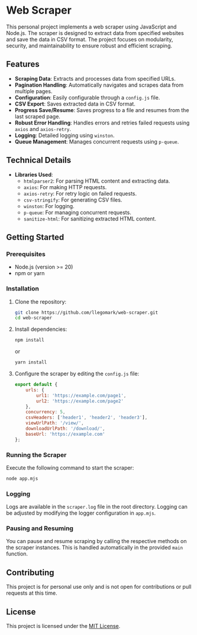 # Web Scraper

This personal project implements a web scraper using JavaScript and Node.js. The scraper is designed to extract data from specified websites and save the data in CSV format. The project focuses on modularity, security, and maintainability to ensure robust and efficient scraping.

## Features

- **Scraping Data**: Extracts and processes data from specified URLs.
- **Pagination Handling**: Automatically navigates and scrapes data from multiple pages.
- **Configuration**: Easily configurable through a `config.js` file.
- **CSV Export**: Saves extracted data in CSV format.
- **Progress Save/Resume**: Saves progress to a file and resumes from the last scraped page.
- **Robust Error Handling**: Handles errors and retries failed requests using `axios` and `axios-retry`.
- **Logging**: Detailed logging using `winston`.
- **Queue Management**: Manages concurrent requests using `p-queue`.

## Technical Details

- **Libraries Used**:
  - `htmlparser2`: For parsing HTML content and extracting data.
  - `axios`: For making HTTP requests.
  - `axios-retry`: For retry logic on failed requests.
  - `csv-stringify`: For generating CSV files.
  - `winston`: For logging.
  - `p-queue`: For managing concurrent requests.
  - `sanitize-html`: For sanitizing extracted HTML content.

## Getting Started

### Prerequisites

- Node.js (version >= 20)
- npm or yarn

### Installation

1. Clone the repository:
   ```sh
   git clone https://github.com/llegomark/web-scraper.git
   cd web-scraper
   ```

2. Install dependencies:
   ```sh
   npm install
   ```
   or
   ```sh
   yarn install
   ```

3. Configure the scraper by editing the `config.js` file:
   ```javascript
   export default {
       urls: {
           url1: 'https://example.com/page1',
           url2: 'https://example.com/page2'
       },
       concurrency: 5,
       csvHeaders: ['header1', 'header2', 'header3'],
       viewUrlPath: '/view/',
       downloadUrlPath: '/download/',
       baseUrl: 'https://example.com'
   };
   ```

### Running the Scraper

Execute the following command to start the scraper:
```sh
node app.mjs
```

### Logging

Logs are available in the `scraper.log` file in the root directory. Logging can be adjusted by modifying the logger configuration in `app.mjs`.

### Pausing and Resuming

You can pause and resume scraping by calling the respective methods on the scraper instances. This is handled automatically in the provided `main` function.

## Contributing

This project is for personal use only and is not open for contributions or pull requests at this time.

## License

This project is licensed under the [MIT License](LICENSE).